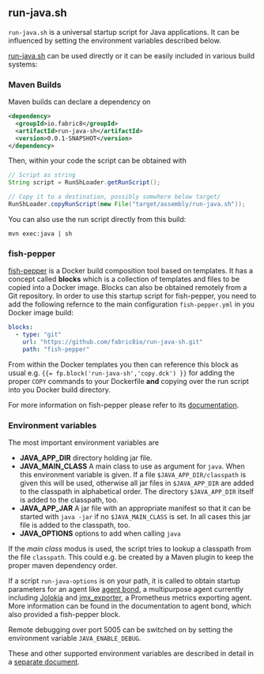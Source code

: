 ## run-java.sh

`run-java.sh` is a universal startup script for Java applications. It can be influenced by setting the environment variables described below.

[run-java.sh](fish-pepper/run-java-sh/fp-files/run-java.sh) can be used directly or it can be easily included in various build systems:

### Maven Builds

Maven builds can declare a dependency on

```xml
<dependency>
  <groupId>io.fabric8</groupId>
  <artifactId>run-java-sh</artifactId>
  <version>0.0.1-SNAPSHOT</version>
</dependency>
```

Then, within your code the script can be obtained with

```java
// Script as string
String script = RunShLoader.getRunScript();

// Copy it to a destination, possibly somwhere below target/
RunShLoader.copyRunScript(new File("target/assembly/run-java.sh"));
```

You can also use the run script directly from this build:
```
mvn exec:java | sh
```

### fish-pepper

[fish-pepper](https://github.com/fabric8io-images/fish-pepper) is a Docker build composition tool based on templates. It has a concept called **blocks** which is a collection of templates and files to be copied into a Docker image. Blocks can also be obtained remotely from a Git repository. In order to use this startup script for fish-pepper, you need to add the following refernce to the main configuration `fish-pepper.yml` in you Docker image build:

```yml
blocks:
  - type: "git"
    url: "https://github.com/fabric8io/run-java-sh.git"
    path: "fish-pepper"
```

From within the Docker templates you then can reference this block as usual e.g. `{{= fp.block('run-java-sh','copy.dck') }}` for adding the proper `COPY` commands to your Dockerfile **and** copying over the run script into you Docker build directory.

For more information on fish-pepper please refer to its [documentation](https://github.com/fabric8io-images/fish-pepper/README.md).

### Environment variables

The most important environment variables are

* **JAVA_APP_DIR** directory holding jar file.
* **JAVA_MAIN_CLASS** A main class to use as argument for `java`. When this environment variable is given. If a file `$JAVA_APP_DIR/classpath` is given this will be used, otherwise all jar files in `$JAVA_APP_DIR` are added to the classpath in alphabetical order. The directory `$JAVA_APP_DIR`  itself is added to the classpath, too.
* **JAVA_APP_JAR** A jar file with an appropriate manifest so that it can be started with `java -jar` if no `$JAVA_MAIN_CLASS` is set. In all cases this jar file is added to the classpath, too.
* **JAVA_OPTIONS** options to add when calling `java`

If the *main class* modus is used, the script tries to lookup a classpath from the file `classpath`. This could e.g. be created by a Maven plugin to keep the proper maven dependency order.

If a script `run-java-options` is on your path, it is called to obtain startup parameters for an agent like [agent bond](https://github.com/fabric8io/agent-bond), a multipurpose agent currently including [Jolokia](http://www.jolokia.org) and [jmx_exporter](https://github.com/prometheus/jmx_exporter), a Prometheus metrics exporting agent. More information can be found in the documentation to agent bond, which also provided a fish-pepper block.

Remote debugging over port 5005 can be switched on by setting the environment variable `JAVA_ENABLE_DEBUG`.

These and other supported environment variables are described in detail in a [separate document](fish-pepper/run-java-sh/readme.md).
